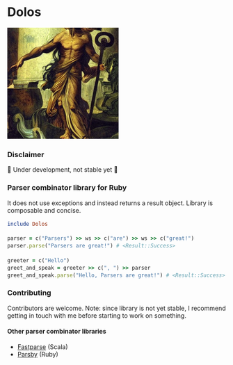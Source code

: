 # Dolos

<img height="256" src="docs/dolos_stable_diff.png" width="256"/>


### Disclaimer
🚧 Under development, not stable yet 🚧

### Parser combinator library for Ruby

It does not use exceptions and instead returns a result object.
Library is composable and concise.

```ruby
include Dolos

parser = c("Parsers") >> ws >> c("are") >> ws >> c("great!")
parser.parse("Parsers are great!") # <Result::Success>

greeter = c("Hello")
greet_and_speak = greeter >> c(", ") >> parser
greet_and_speak.parse("Hello, Parsers are great!") # <Result::Success>
```

### Contributing
Contributors are welcome. Note: since library is not yet stable, I recommend getting in touch with me before starting to work on something.

#### Other parser combinator libraries
- [Fastparse](https://com-lihaoyi.github.io/fastparse/) (Scala)
- [Parsby](https://github.com/jolmg/parsby) (Ruby)